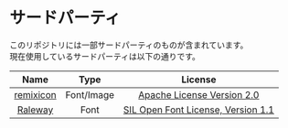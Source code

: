 # サードパーティ
このリポジトリには一部サードパーティのものが含まれています。  
現在使用しているサードパーティは以下の通りです。  


| Name| Type | License |
| :---: | :---: | :---: | 
| [remixicon](https://remixicon.com/) | Font/Image | [Apache License Version 2.0](resource/fonts/RemixIcon/License) |
| [Raleway](https://fonts.google.com/specimen/Raleway) | Font | [SIL Open Font License, Version 1.1](resource/fonts/Raleway/README.md) |